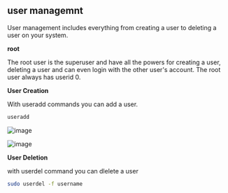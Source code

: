 ## user managemnt
User management includes everything from creating a user to deleting a user on your system.

**root**

The root user is the superuser and have all the powers for creating a user, deleting a user and can even login with the other user's account. The root user always has userid 0.

**User Creation**

With useradd commands you can add a user.

```bash
useradd
```
 
![image](https://user-images.githubusercontent.com/98270930/166136960-cdd3b639-421f-47b6-a574-614c35a65bf1.png)


![image](https://user-images.githubusercontent.com/98270930/166136972-6e8f84cb-53ab-4a5b-bad5-3756365263e5.png)

**User Deletion**

with userdel command you can dlelete a user

```bash
sudo userdel -f username
```

